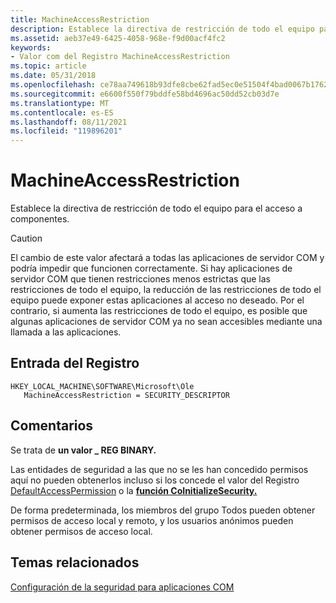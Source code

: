 ```yaml
---
title: MachineAccessRestriction
description: Establece la directiva de restricción de todo el equipo para el acceso a componentes.
ms.assetid: aeb37e49-6425-4058-968e-f9d00acf4fc2
keywords:
- Valor com del Registro MachineAccessRestriction
ms.topic: article
ms.date: 05/31/2018
ms.openlocfilehash: ce78aa749618b93dfe8cbe62fad5ec0e51504f4bad0067b17628ac0226c24b2e
ms.sourcegitcommit: e6600f550f79bddfe58bd4696ac50dd52cb03d7e
ms.translationtype: MT
ms.contentlocale: es-ES
ms.lasthandoff: 08/11/2021
ms.locfileid: "119896201"
---
```

# <a name="machineaccessrestriction"></a>MachineAccessRestriction

Establece la directiva de restricción de todo el equipo para el acceso a componentes.

> [!Caution]  
> El cambio de este valor afectará a todas las aplicaciones de servidor COM y podría impedir que funcionen correctamente. Si hay aplicaciones de servidor COM que tienen restricciones menos estrictas que las restricciones de todo el equipo, la reducción de las restricciones de todo el equipo puede exponer estas aplicaciones al acceso no deseado. Por el contrario, si aumenta las restricciones de todo el equipo, es posible que algunas aplicaciones de servidor COM ya no sean accesibles mediante una llamada a las aplicaciones.

 

## <a name="registry-entry"></a>Entrada del Registro

```
HKEY_LOCAL_MACHINE\SOFTWARE\Microsoft\Ole
   MachineAccessRestriction = SECURITY_DESCRIPTOR
```

## <a name="remarks"></a>Comentarios

Se trata de **un valor \_ REG BINARY.**

Las entidades de seguridad a las que no se les han concedido permisos aquí no pueden obtenerlos incluso si los concede el valor del Registro [DefaultAccessPermission](defaultaccesspermission.md) o la [**función CoInitializeSecurity.**](/windows/desktop/api/combaseapi/nf-combaseapi-coinitializesecurity)

De forma predeterminada, los miembros del grupo Todos pueden obtener permisos de acceso local y remoto, y los usuarios anónimos pueden obtener permisos de acceso local.

## <a name="related-topics"></a>Temas relacionados

<dl> <dt>

[Configuración de la seguridad para aplicaciones COM](setting-security-for-com-applications.md)
</dt> </dl>

 

 




